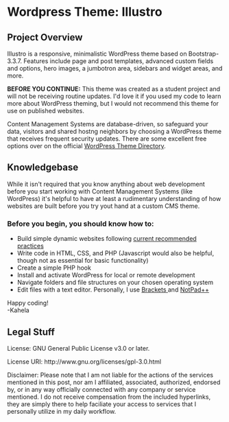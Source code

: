 # Wordpress Theme: Illustro 
<h2> Project Overview </h2>
<p>Illustro is a responsive, minimalistic WordPress theme based on Bootstrap-3.3.7. Features include page and post templates, advanced custom fields and options, hero images, a jumbotron area, sidebars and widget areas, and more. </p>

<p><strong>BEFORE YOU CONTINUE:</strong> This theme was created as a student project and will not be receiving routine updates. I'd love it if you used my code to learn more about WordPress theming, but I would not recommend this theme for use on published websites.</p>
 
<p>Content Management Systems are database-driven, so safeguard your data, visitors and shared hostng neighbors by choosing a WordPress theme that receives frequent security updates. There are some excellent free options over on the official <a href="https://wordpress.org/themes/">WordPress Theme Directory</a>.</p>

<section>
  <h2>Knowledgebase</h2>

  <p>While it isn't required that you know anything about web development before you start working with Content Management Systems (like WordPress) it's helpful to have at least a rudimentary understanding of how websites are built before you try yout hand at a custom CMS theme.</p>

  <h3 id="knowledge">Before you begin, you should know how to:</h3>
  <ul aria-labelledby="knowledge">                                               
  <li>Build simple dynamic websites following <a href="https://www.w3.org/wiki/The_web_standards_model_-_HTML_CSS_and_JavaScript"> current recommended practices</a></li>
    <li>Write code in HTML, CSS, and PHP (Javascript would also be helpful, though not as essential for basic functionality)</li>
    <li> Create a simple PHP hook </li>
    <li>Install and activate WordPress for local or remote development </li>
    <li>Navigate folders and file structures on your chosen operating system</li>
    <li>Edit files with a text editor. Personally, I use <a href="https://brackets.io/"> Brackets </a> and <a href="https://notepad-plus-plus.org/"> NotPad++</a></li>
  </ul>
  <p>Happy coding! <br>
  -Kahela</p>
</section>

</section>

<section>
  <h2> Legal Stuff </h2>
  <p>License: GNU General Public License v3.0 or later.</p>
  <p>License URI: http://www.gnu.org/licenses/gpl-3.0.html</p>
  
  <p>Disclaimer: Please note that I am not liable for the actions of the services mentioned in this post, nor am I affiliated, associated, authorized, endorsed by, or in any way officially connected with any company or service mentioned. I do not receive compensation from the included hyperlinks, they are simply there to help faciliate your access to services that I personally utilize in my daily workflow. </p>
